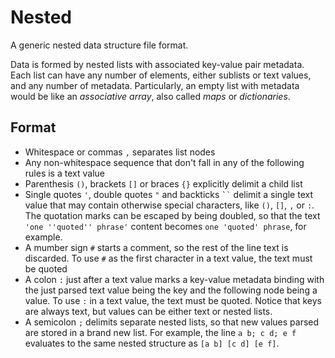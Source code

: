 # Nested
A generic nested data structure file format.

Data is formed by nested lists with associated key-value pair metadata.
Each list can have any number of elements, either sublists or text values, and any number of metadata.
Particularly, an empty list with metadata would be like an *associative array*, also called *maps* or *dictionaries*.


## Format
- Whitespace or commas `,` separates list nodes
- Any non-whitespace sequence that don't fall in any of the following rules
  is a text value
- Parenthesis `()`, brackets `[]` or braces `{}` explicitly delimit a child list
- Single quotes `'`, double quotes `"` and backticks ``` `` ``` delimit a single text value that
  may contain otherwise special characters, like `()`, `[]`, `,` or `:`.
  The quotation marks can be escaped by being doubled, so that the text `'one ''quoted'' phrase'`
  content becomes `one 'quoted' phrase`, for example.
- A mumber sign `#` starts a comment, so the rest of the line text is discarded.
  To use `#` as the first character in a text value, the text must be quoted
- A colon `:` just after a text value marks a key-value metadata binding
  with the just parsed text value being the key and the following node
  being a value. To use `:` in a text value, the text must be quoted.
  Notice that keys are always text, but values can be either text or nested lists.
- A semicolon `;` delimits separate nested lists, so that new values parsed are
  stored in a brand new list. For example, the line `a b; c d; e f` evaluates to
  the same nested structure as `[a b] [c d] [e f]`.
